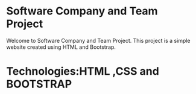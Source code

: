 # Software Company and Team Project

Welcome to Software Company and Team Project. This project is a simple website created using HTML and Bootstrap.

# Technologies:HTML ,CSS and BOOTSTRAP
